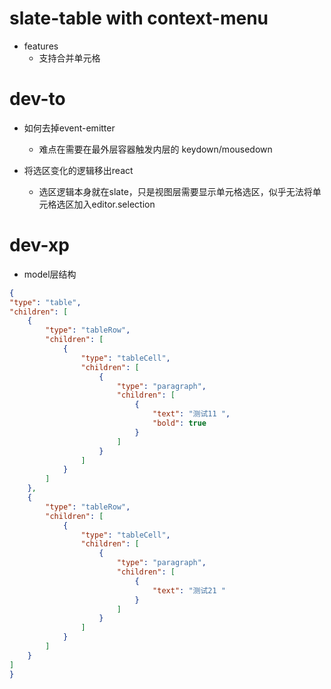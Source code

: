 # slate-table with context-menu
- features
  - 支持合并单元格
# dev-to
- 如何去掉event-emitter
  - 难点在需要在最外层容器触发内层的 keydown/mousedown

- 将选区变化的逻辑移出react
  - 选区逻辑本身就在slate，只是视图层需要显示单元格选区，似乎无法将单元格选区加入editor.selection
# dev-xp
- model层结构

```JSON
{
"type": "table",
"children": [
    {
        "type": "tableRow",
        "children": [
            {
                "type": "tableCell",
                "children": [
                    {
                        "type": "paragraph",
                        "children": [
                            {
                                "text": "测试11 ",
                                "bold": true
                            }
                        ]
                    }
                ]
            }
        ]
    },
    {
        "type": "tableRow",
        "children": [
            {
                "type": "tableCell",
                "children": [
                    {
                        "type": "paragraph",
                        "children": [
                            {
                                "text": "测试21 "
                            }
                        ]
                    }
                ]
            }
        ]
    }
]
}
```
